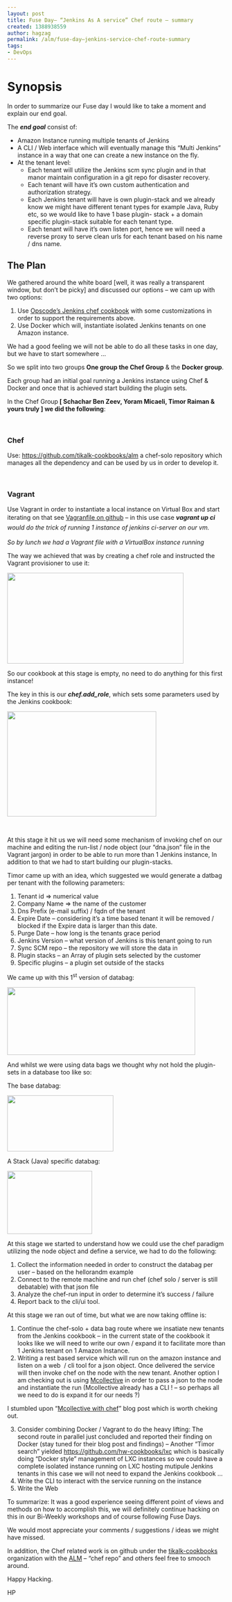 ```yaml
---
layout: post
title: Fuse Day– “Jenkins As A service” Chef route – summary
created: 1388938559
author: hagzag
permalink: /alm/fuse-day–jenkins-service-chef-route-summary
tags:
- DevOps
---
```

<h1>Synopsis</h1>

<p>In order to summarize our Fuse day I would like to take a moment and explain our end goal.</p>

<p>The <strong><em>end goal</em></strong> consist of:</p>

<ul>
	<li>Amazon Instance running multiple tenants of Jenkins</li>
	<li>A CLI / Web interface which will eventually manage this &ldquo;Multi Jenkins&rdquo; instance in a way that one can create a new instance on the fly.</li>
	<li>At the tenant level:
	<ul style="list-style-type:circle;">
		<li>Each tenant will utilize the Jenkins scm sync plugin and in that manor maintain configuration in a git repo for disaster recovery.</li>
		<li>Each tenant will have it&rsquo;s own custom authentication and authorization strategy.</li>
		<li>Each Jenkins tenant will have is own plugin-stack and we already know we might have different tenant types for example Java, Ruby etc, so we would like to have 1 base plugin- stack + a domain specific plugin-stack suitable for each tenant type.</li>
		<li>Each tenant will have it&rsquo;s own listen port, hence we will need a reverse proxy to serve clean urls for each tenant based on his name / dns name.</li>
	</ul>
	</li>
</ul>

<h2>The Plan</h2>

<p>We gathered around the white board [well, it was really a transparent window, but don&rsquo;t be picky] and discussed our options&nbsp;&ndash; we cam up with two options:</p>

<ol>
	<li>Use <a href="https://github.com/opscode-cookbooks/jenkins">Opscode&rsquo;s Jenkins chef cookbook</a> with some customizations in order to support the requirements above.</li>
	<li>Use Docker which will, instantiate isolated Jenkins tenants on one Amazon instance.</li>
</ol>

<p>We had a good feeling we will not be able to do all these tasks in one day, but we have to start somewhere &hellip;</p>

<p>So we split into two groups <strong>One group the Chef Group</strong> &amp; the <strong>Docker group</strong>.</p>

<p>Each group had an initial goal running a Jenkins instance using Chef &amp; Docker and once that is achieved start building the plugin sets.</p>

<p>In the Chef Group<strong> [ Schachar Ben Zeev, Yoram Micaeli, Timor Raiman &amp; yours truly ] we did the following</strong>:</p>

<p>&nbsp;</p>

<h3>Chef</h3>

<p>Use: <a href="https://github.com/tikalk-cookbooks/alm">https://github.com/tikalk-cookbooks/alm</a> a chef-solo repository which manages all the dependency and can be used by us in order to develop it.</p>

<p>&nbsp;</p>

<h3>Vagrant</h3>

<p>Use Vagrant in order to instantiate a local instance on Virtual Box and start iterating on that see <a href="https://github.com/tikalk-cookbooks/alm/blob/master/Vagrantfile">Vagranfile on github</a> &ndash; in this use case&nbsp;<strong style="line-height: 1.6em;"><em>vagrant up ci</em></strong><em style="line-height: 1.6em;"> would do the trick of running 1 instance of jenkins ci-server on our vm.</em></p>

<p><em>So by lunch we had a Vagrant file with a VirtualBox instance running</em></p>

<p>The way we achieved that was by creating a chef role and instructed the Vagrant provisioner to use it:</p>

<p><img src="/sites/default/files/images/image001.png" style="border-width: 0px; border-style: solid; width: 407px; height: 209px;" /></p>

<p>So our cookbook at this stage is empty, no need to do anything for this first instance!</p>

<p>The key in this is our <strong><em>chef.add_role</em></strong>, which sets some parameters used by the Jenkins cookbook:</p>

<p><img src="/sites/default/files/images/image004.png" style="border-width: 0px; border-style: solid; width: 344px; height: 242px;" /></p>

<p>&nbsp;</p>

<p>At this stage it hit us we will need some mechanism of invoking chef on our machine and editing the run-list / node object (our &ldquo;dna.json&rdquo; file in the Vagrant jargon) in order to be able to run more than 1 Jenkins instance, In addition to that we had to start building our plugin-stacks.</p>

<p>Timor came up with an idea, which suggested we would generate a datbag per tenant with the following parameters:</p>

<ol>
	<li>Tenant id =&gt; numerical value</li>
	<li>Company Name =&gt; the name of the customer</li>
	<li>Dns Prefix (e-mail suffix) / fqdn of the tenant</li>
	<li>Expire Date &ndash; considering it&rsquo;s a time based tenant it will be removed / blocked if the Expire data is larger than this date.</li>
	<li>Purge Date &ndash; how long is the tenants grace period</li>
	<li>Jenkins Version &ndash; what version of Jenkins is this tenant going to run</li>
	<li>Sync SCM repo &ndash; the repository we will store the data in</li>
	<li>Plugin stacks &ndash; an Array of plugin sets selected by the customer</li>
	<li>Specific plugins &ndash; a plugin set outside of the stacks</li>
</ol>

<p>We came up with this 1<sup>st</sup> version of databag:</p>

<p><img src="/sites/default/files/images/image006.png" style="border-width: 0px; border-style: solid; width: 434px; height: 156px;" /></p>

<p>And whilst we were using data bags we thought why not hold the plugin-sets in a database too like so:</p>

<p>The base databag:</p>

<p><img src="/sites/default/files/images/image008.png" style="border-width: 0px; border-style: solid; width: 245px; height: 129px;" /></p>

<p>A Stack (Java) specific databag:</p>

<p><img src="/sites/default/files/images/image010.png" style="border-width: 0px; border-style: solid; width: 196px; height: 145px;" /></p>

<p>At this stage we started to understand how we could use the chef paradigm utilizing the node object and define a service, we had to do the following:</p>

<ol>
	<li>Collect the information needed in order to construct the databag per user &ndash; based on the hellorandm example</li>
	<li>Connect to the remote machine and run chef (chef solo / server is still debatable) with that json file</li>
	<li>Analyze the chef-run input in order to determine it&rsquo;s success / failure</li>
	<li>Report back to the cli/ui tool.</li>
</ol>

<p>At this stage we ran out of time, but what we are now taking offline is:</p>

<ol>
	<li>Continue the chef-solo + data bag route where we insatiate new tenants from the Jenkins cookbook &ndash; in the current state of the cookbook it looks like we will need to write our own / expand it to facilitate more than 1 Jenkins tenant on 1 Amazon Instance.</li>
	<li>Writing a rest based service which will run on the amazon instance and listen on a web&nbsp; / cli tool for a json object. Once delivered the service will then invoke chef on the node with the new tenant. Another option I am checking out is using <a href="http://puppetlabs.com/mcollective">Mcollective</a> in order to pass a json to the node and instantiate the run (Mcollective already has a CLI ! &ndash; so perhaps all we need to do is expand it for our needs ?)</li>
</ol>

<p>I stumbled upon &ldquo;<a href="http://www.cryptocracy.com/blog/2011/08/21/using-mcollective-with-chef/">Mcollective with chef</a>&rdquo; blog post which is worth cheking out.</p>

<ol>
	<li value="3">Consider combining Docker / Vagrant to do the heavy lifting: The second route in parallel just concluded and reported their finding on Docker (stay tuned for their blog post and findings) &ndash; Another &ldquo;Timor search&rdquo; yielded <a href="https://github.com/hw-cookbooks/lxc">https://github.com/hw-cookbooks/lxc</a> which is basically doing &ldquo;Docker style&rdquo; management of LXC instances so we could have a complete isolated instance running on LXC hosting mutipule Jenkins tenants in this case we will not need to expand the Jenkins cookbook &hellip;</li>
	<li value="4">Write the CLI to interact with the service running on the instance</li>
	<li value="5">Write the Web</li>
</ol>

<p>To summarize: It was a good experience seeing different point of views and methods on how to accomplish this, we will definitely continue hacking on this in our Bi-Weekly workshops and of course following Fuse Days.</p>

<p>We would most appreciate your comments / suggestions / ideas we might have missed.</p>

<p>In addition, the Chef related work is on github under the <a href="https://github.com/tikalk-cookbooks">tikalk-cookbooks</a> organization with the <a href="https://github.com/tikalk-cookbooks/alm">ALM</a> &ndash; &ldquo;chef repo&rdquo; and others feel free to smooch around.</p>

<p>Happy Hacking.</p>

<p>HP</p>

<p>&nbsp;</p>
